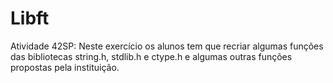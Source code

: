 # Libft
Atividade 42SP: Neste exercício os alunos tem que recriar algumas funções das bibliotecas string.h, stdlib.h e ctype.h e algumas outras funções propostas pela instituição.
